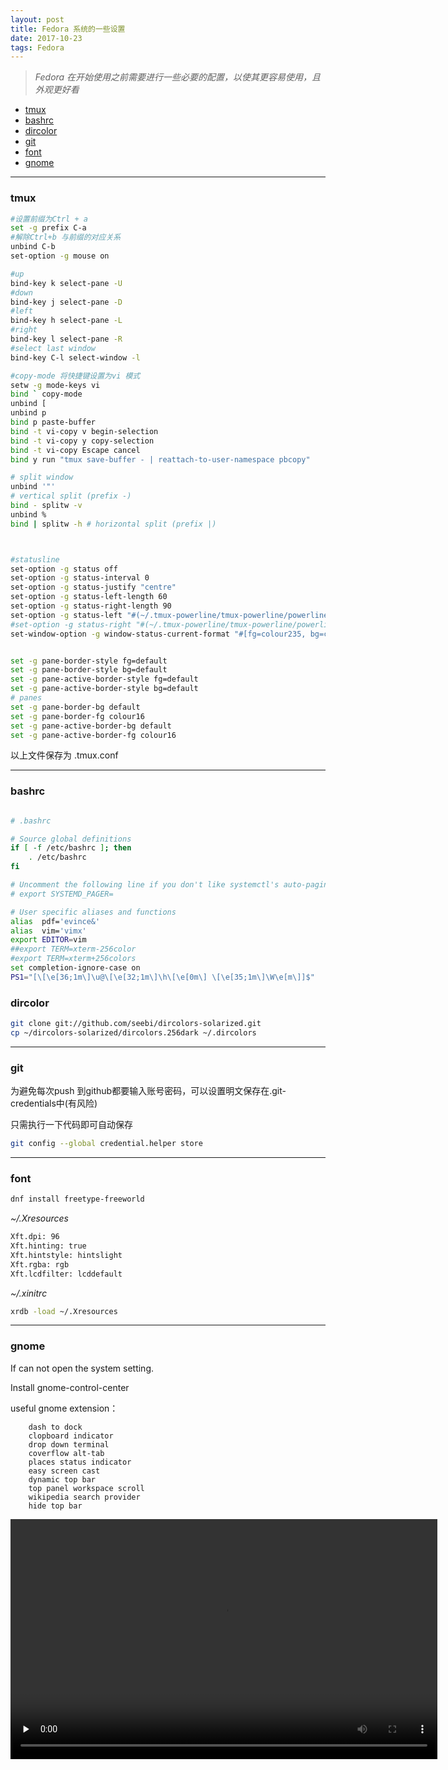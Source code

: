 ```yaml
---
layout: post
title: Fedora 系统的一些设置
date: 2017-10-23
tags: Fedora
---
```

> *Fedora 在开始使用之前需要进行一些必要的配置，以使其更容易使用，且外观更好看*




<!-- vim-markdown-toc Redcarpet -->

* [tmux](#tmux)
* [bashrc](#bashrc)
* [dircolor](#dircolor)
* [git](#git)
* [font](#font)
* [gnome](#gnome)

<!-- vim-markdown-toc -->

----
### tmux


```bash
#设置前缀为Ctrl + a
set -g prefix C-a
#解除Ctrl+b 与前缀的对应关系
unbind C-b
set-option -g mouse on

#up
bind-key k select-pane -U
#down
bind-key j select-pane -D
#left
bind-key h select-pane -L
#right
bind-key l select-pane -R
#select last window
bind-key C-l select-window -l

#copy-mode 将快捷键设置为vi 模式
setw -g mode-keys vi
bind ` copy-mode
unbind [
unbind p
bind p paste-buffer
bind -t vi-copy v begin-selection
bind -t vi-copy y copy-selection
bind -t vi-copy Escape cancel
bind y run "tmux save-buffer - | reattach-to-user-namespace pbcopy"

# split window
unbind '"'
# vertical split (prefix -)
bind - splitw -v
unbind %
bind | splitw -h # horizontal split (prefix |)



#statusline
set-option -g status off
set-option -g status-interval 0
set-option -g status-justify "centre"
set-option -g status-left-length 60
set-option -g status-right-length 90
set-option -g status-left "#(~/.tmux-powerline/tmux-powerline/powerline.sh left)"
#set-option -g status-right "#(~/.tmux-powerline/tmux-powerline/powerline.sh right)"
set-window-option -g window-status-current-format "#[fg=colour235, bg=colour27]⮀#[fg=colour255, bg=colour27] #I ⮁ #W #[fg=colour27, bg=colour235]⮀"


set -g pane-border-style fg=default
set -g pane-border-style bg=default
set -g pane-active-border-style fg=default
set -g pane-active-border-style bg=default
# panes
set -g pane-border-bg default
set -g pane-border-fg colour16
set -g pane-active-border-bg default
set -g pane-active-border-fg colour16
```

以上文件保存为 .tmux.conf

----

### bashrc

```bash

# .bashrc

# Source global definitions
if [ -f /etc/bashrc ]; then
	. /etc/bashrc
fi

# Uncomment the following line if you don't like systemctl's auto-paging feature:
# export SYSTEMD_PAGER=

# User specific aliases and functions
alias  pdf='evince&'
alias  vim='vimx'
export EDITOR=vim
##export TERM=xterm-256color
#export TERM=xterm+256colors
set completion-ignore-case on
PS1="[\[\e[36;1m\]\u@\[\e[32;1m\]\h\[\e[0m\] \[\e[35;1m\]\W\e[m\]]$"
```


### dircolor
```bash
git clone git://github.com/seebi/dircolors-solarized.git
cp ~/dircolors-solarized/dircolors.256dark ~/.dircolors
```


----

### git
为避免每次push 到github都要输入账号密码，可以设置明文保存在.git-credentials中(有风险)

只需执行一下代码即可自动保存
```bash
git config --global credential.helper store
```

----

### font

```bash
dnf install freetype-freeworld
```

_~/.Xresources_
```bash
Xft.dpi: 96
Xft.hinting: true
Xft.hintstyle: hintslight
Xft.rgba: rgb
Xft.lcdfilter: lcddefault
```

_~/.xinitrc_
```bash
xrdb -load ~/.Xresources
```
----

### gnome

If can not open the system setting.

Install gnome-control-center


useful gnome extension：
```
	dash to dock
	clopboard indicator
	drop down terminal
	coverflow alt-tab
	places status indicator
	easy screen cast
	dynamic top bar
	top panel workspace scroll
	wikipedia search provider
	hide top bar
```



<video autoplay= "autoplay" loop="loop" id="video" height="384" width="683" controls="" preload="none" >
      <source id="webm" src="/images/posts/t.webm" type="video/webm">
</video>
